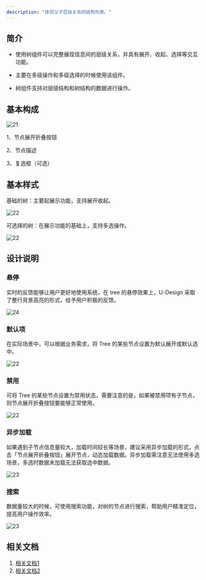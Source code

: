 ```yaml
---
description: "体现父子层级关系的结构列表。"
---
```

<!--副标题具体写法见源代码模式1-->

## 简介

- 使用树组件可以完整展现信息间的层级关系，并具有展开、收起、选择等交互功能。

- 主要在多级操作和多级选择的时候使用该组件。

- 树组件支持对层级结构和树结构的数据进行操作。





## 基本构成
![21](../../../images/tree/1.png)

1、节点展开折叠按钮

2、节点描述

3、复选框（可选）


## 基本样式

基础的树：主要起展示功能，支持展开收起。

![22](../../../images/tree/8.png)

可选择的树：在展示功能的基础上，支持多选操作。

![22](../../../images/tree/9.png)


## 设计说明
### 悬停
实时的反馈能够让用户更好地使用系统，在 tree 的悬停效果上，U-Design 采取了整行背景高亮的形式，给予用户积极的反馈。

![24](../../../images/tree/4.png)


### 默认项
在实际场景中，可以根据业务需求，将 Tree 的某些节点设置为默认展开或默认选中。

![22](../../../images/tree/5.png)


### 禁用
可将 Tree 的某些节点设置为禁用状态，需要注意的是，如果被禁用项有子节点，则节点展开折叠按钮要能够正常使用。

![22](../../../images/tree/6.png)


### 异步加载
如果遇到子节点信息量较大，加载时间较长等场景，建议采用异步加载的形式，点击「节点展开折叠按钮」展开节点，动态加载数据。异步加载需注意无法使用多选场景，多选时数据未加载无法获取选中数据。

![23](../../../images/tree/3.png)


### 搜索
数据量较大的时候，可使用搜索功能，对树的节点进行搜索，帮助用户精准定位，提高用户操作效率。

![23](../../../images/tree/7.png)


## 相关文档

1. [相关文档1](https://www.ucloud.cn)
2. [相关文档2](https://www.ucloud.cn)
